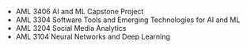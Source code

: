 * AML 3406 AI and ML Capstone Project
* AML 3304 Software Tools and Emerging Technologies for AI and ML
* AML 3204 Social Media Analytics
* AML 3104 Neural Networks and Deep Learning
